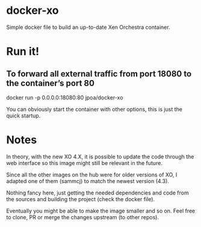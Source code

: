 # docker-xo

Simple docker file to build an up-to-date Xen Orchestra container.

# Run it!

## To forward all external traffic from port 18080 to the container’s port 80
docker run -p 0.0.0.0:18080:80 jpoa/docker-xo

You can obviously start the container with other options, this is just the quick startup.

# Notes

In theory, with the new XO 4.X, it is possible to update the code through the web interface so this image might still be relevant in the future.

Since all the other images on the hub were for older versions of XO, I adapted one of them (sammcj) to match the newest version (4.3).

Nothing fancy here, just getting the needed dependencies and code from the sources and building the project (check the docker file).

Eventually you might be able to make the image smaller and so on. Feel free to clone, PR or merge the changes upstream (to other repos).

